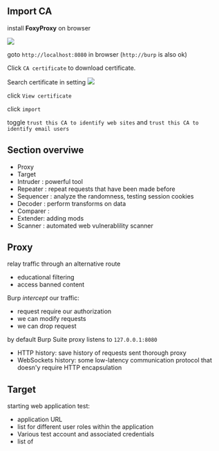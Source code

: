 ## Import CA
install **FoxyProxy** on browser

![](https://i.imgur.com/hAnkj19.png)

goto `http://localhost:8080` in browser
(`http://burp` is also ok)

Click `CA certificate` to download certificate.


Search certificate in setting
![](https://i.imgur.com/mOQZj5C.png)

click `View certificate`

click `import`

toggle `trust this CA to identify web sites` and `trust this CA to identify email users`


## Section overviwe
* Proxy
* Target
* Intruder : powerful tool
* Repeater : repeat requests that have been made before
* Sequencer : analyze the randomness, testing session cookies
* Decoder : perform transforms on data
* Comparer : 
* Extender: adding mods
* Scanner : automated web vulnerablility scanner

## Proxy
relay traffic through an alternative route
* educational filtering
* access banned content

Burp *intercept* our traffic:
* request require our authorization
* we can modify requests 
* we can drop request

by default Burp Suite proxy listens to `127.0.0.1:8080`

* HTTP history: save history of requests sent thorough proxy
* WebSockets history: some low-latency communication protocol that doesn'y require HTTP encapsulation

## Target

starting web application test:
* application URL
* list for different user roles within the application
* Various test account and associated credentials
* list of 